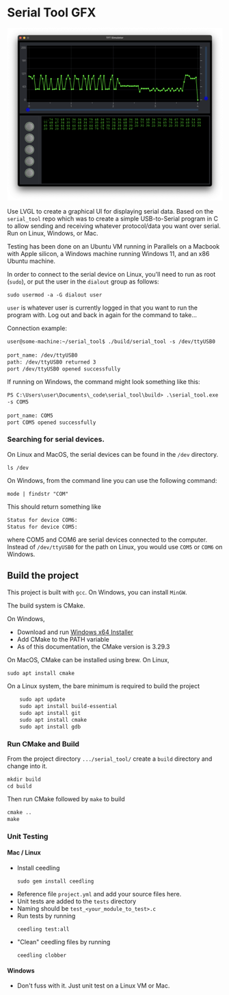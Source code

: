 # Serial Tool GFX

![serial_tool_gfx UI](docs/img/serial_tool_gfx.png)

Use LVGL to create a graphical UI for displaying serial data. Based on the `serial_tool` repo which was to create a simple USB-to-Serial program in C to allow sending and receiving whatever protocol/data you want over serial.
Run on Linux, Windows, or Mac.

Testing has been done on an Ubuntu VM running in Parallels on a Macbook with Apple silicon, a Windows machine running Windows 11, and an x86 Ubuntu machine.

In order to connect to the serial device on Linux, you'll need to run as root (`sudo`), or put the user
in the `dialout` group as follows:

```
sudo usermod -a -G dialout user 
```
`user` is whatever user is currently logged in that you want to run the program with.
Log out and back in again for the command to take...

Connection example:
```
user@some-machine:~/serial_tool$ ./build/serial_tool -s /dev/ttyUSB0

port_name: /dev/ttyUSB0
path: /dev/ttyUSB0 returned 3
port /dev/ttyUSB0 opened successfully
```

If running on Windows, the command might look something like this:
```
PS C:\Users\user\Documents\_code\serial_tool\build> .\serial_tool.exe -s COM5

port_name: COM5
port COM5 opened successfully
```

### Searching for serial devices.

On Linux and MacOS, the serial devices can be found in the `/dev` directory.
```
ls /dev
```

On Windows, from the command line you can use the following command:
```
mode | findstr "COM"
```
This should return something like
```
Status for device COM6:
Status for device COM5:
```
where COM5 and COM6 are serial devices connected to the computer. Instead of `/dev/ttyUSB0` for the path on Linux, you would use `COM5` or `COM6` on Windows.


## Build the project

This project is built with `gcc`. On Windows, you can install `MinGW`.

The build system is CMake. 

On Windows,
- Download and run [Windows x64 Installer](https://cmake.org/download/)
- Add CMake to the PATH variable
- As of this documentation, the CMake version is 3.29.3

On MacOS, CMake can be installed using brew. On Linux, 
```
sudo apt install cmake
```

On a Linux system, the bare minimum is required to build the project
```
    sudo apt update
    sudo apt install build-essential
    sudo apt install git
    sudo apt install cmake
    sudo apt install gdb
```

### Run CMake and Build

From the project directory `.../serial_tool/` create a `build` directory and change into it.
```
mkdir build
cd build
```

Then run CMake followed by `make` to build
```
cmake ..
make
```

### Unit Testing

#### Mac / Linux

* Install ceedling
    ```
    sudo gem install ceedling
    ```
* Reference file `project.yml` and add your source files here.
* Unit tests are added to the `tests` directory
* Naming should be `test_<your_module_to_test>.c`
* Run tests by running
    ```
    ceedling test:all
    ```
* "Clean" ceedling files by running
    ```
    ceedling clobber
    ```

#### Windows

* Don't fuss with it. Just unit test on a Linux VM or Mac.